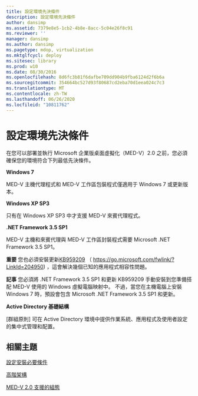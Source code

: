 ```yaml
---
title: 設定環境先決條件
description: 設定環境先決條件
author: dansimp
ms.assetid: 7379e8e5-1cb2-4b8e-8acc-5c04e26f8c91
ms.reviewer: ''
manager: dansimp
ms.author: dansimp
ms.pagetype: mdop, virtualization
ms.mktglfcycl: deploy
ms.sitesec: library
ms.prod: w10
ms.date: 08/30/2016
ms.openlocfilehash: 8d6fc3b81f6dafbe709dd904b9fba6124d2f6b6a
ms.sourcegitcommit: 354664bc527d93f80687cd2eba70d1eea024c7c3
ms.translationtype: MT
ms.contentlocale: zh-TW
ms.lasthandoff: 06/26/2020
ms.locfileid: "10811762"
---
```

# 設定環境先決條件


在您可以部署並執行 Microsoft 企業版桌面虛擬化（MED-V）2.0 之前，您必須確保您的環境符合下列最低先決條件。

**Windows 7**

MED-V 主機代理程式和 MED-V 工作區包裝程式僅適用于 Windows 7 或更新版本。

**Windows XP SP3**

只有在 Windows XP SP3 中才支援 MED-V 來賓代理程式。

**.NET Framework 3.5 SP1**

MED-V 主機和來賓代理與 MED-V 工作區封裝程式需要 Microsoft .NET Framework 3.5 SP1。

**重要** 您也必須安裝更新[KB959209](https://go.microsoft.com/fwlink/?LinkId=204950) （ https://go.microsoft.com/fwlink/?LinkId=204950) ，這會解決幾個已知的應用程式相容性問題。

 

**記事** 您必須將 .NET Framework 3.5 SP1 和更新 KB959209 手動安裝到您準備搭配 MED-V 使用的 Windows 虛擬電腦映射中。 不過，當您在主機電腦上安裝 Windows 7 時，預設會包含 Microsoft .NET Framework 3.5 SP1 和更新。

 

**Active Directory 基礎結構**

[群組原則] 可在 Active Directory 環境中提供作業系統、應用程式及使用者設定的集中式管理和配置。

## 相關主題


[設定安裝必要條件](configure-installation-prerequisites.md)

[高階架構](high-level-architecturemedv2.md)

[MED-V 2.0 支援的組態](med-v-20-supported-configurations.md)

 

 





